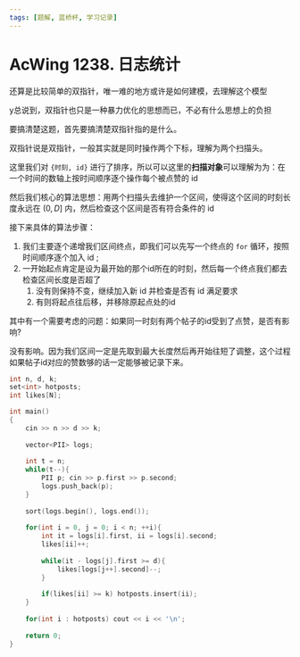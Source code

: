 ```yaml
---
tags: [题解, 蓝桥杯, 学习记录]
---
```




# AcWing 1238. 日志统计


还算是比较简单的双指针，唯一难的地方或许是如何建模，去理解这个模型

y总说到，双指针也只是一种暴力优化的思想而已，不必有什么思想上的负担



要搞清楚这题，首先要搞清楚双指针指的是什么。

双指针说是双指针，一般其实就是同时操作两个下标，理解为两个扫描头。

这里我们对 `{时刻, id}` 进行了排序，所以可以这里的**扫描对象**可以理解为为：在一个时间的数轴上按时间顺序逐个操作每个被点赞的 id



然后我们核心的算法思想：用两个扫描头去维护一个区间，使得这个区间的时刻长度永远在 $(0, D]$ 内，然后检查这个区间是否有符合条件的 id



接下来具体的算法步骤：

1. 我们主要逐个递增我们区间终点，即我们可以先写一个终点的 `for` 循环，按照时间顺序逐个加入 id ;
2. 一开始起点肯定是设为最开始的那个id所在的时刻，然后每一个终点我们都去检查区间长度是否超了
   1. 没有则保持不变，继续加入新 id 并检查是否有 id 满足要求
   2. 有则将起点往后移，并移除原起点处的id



其中有一个需要考虑的问题：如果同一时刻有两个帖子的id受到了点赞，是否有影响?

没有影响。因为我们区间一定是先取到最大长度然后再开始往短了调整，这个过程如果帖子id对应的赞数够的话一定能够被记录下来。



```c++
int n, d, k;
set<int> hotposts;
int likes[N];

int main()
{
    cin >> n >> d >> k;
    
    vector<PII> logs;
    
    int t = n;
    while(t--){
        PII p; cin >> p.first >> p.second;
        logs.push_back(p);
    }
    
    sort(logs.begin(), logs.end());
    
    for(int i = 0, j = 0; i < n; ++i){
        int it = logs[i].first, ii = logs[i].second;
        likes[ii]++;
        
        while(it - logs[j].first >= d){
            likes[logs[j++].second]--;
        }
        
        if(likes[ii] >= k) hotposts.insert(ii);
    }
    
    for(int i : hotposts) cout << i << '\n';
    
    return 0;
}
```

